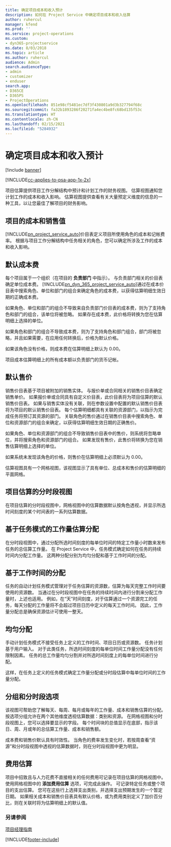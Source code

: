 ```yaml
---
title: 确定项目成本和收入预计
description: 如何在 Project Service 中确定项目成本和收入估算
author: ruhercul
manager: kfend
ms.prod: ''
ms.service: project-operations
ms.custom:
- dyn365-projectservice
ms.date: 8/03/2018
ms.topic: article
ms.author: ruhercul
audience: Admin
search.audienceType:
- admin
- customizer
- enduser
search.app:
- D365CE
- D365PS
- ProjectOperations
ms.openlocfilehash: 851e98cf5481ec7df3f430801a9d3b327794f68c
ms.sourcegitcommit: fa32b1893286f20271fa4ec4be8fc68bd135f53c
ms.translationtype: HT
ms.contentlocale: zh-CN
ms.lasthandoff: 02/15/2021
ms.locfileid: "5284932"
---
```

# <a name="determine-project-cost-and-revenue-estimates"></a>确定项目成本和收入预计 

[!include [banner](../includes/psa-now-project-operations.md)]

[!INCLUDE[cc-applies-to-psa-app-1x-2x](../includes/cc-applies-to-psa-app-1x-2x.md)]

项目估算提供项目工作分解结构中预计和计划工作的财务视图。 估算视图通知您计划工作的成本和收入影响。 估算视图提供查看有关大量预定义维度的信息的一种工具，以让您最佳了解项目的财务影响。  
  
## <a name="cost-and-sales-value-of-the-project"></a>项目的成本和销售值  
[!INCLUDE[pn_project_service_auto](../includes/pn-project-service-auto.md)]价目表定义项目所使用角色的成本和记帐费率。 根据与项目工作分解结构中任务相关的角色，您可以确定所涉及工作的成本和收入影响。  
  
## <a name="cost-price-defaulting"></a>默认成本费  
每个项目属于一个组织（在项目的 **负责部门** 中指示）。 与负责部门相关的价目表确定单位成本费。 [!INCLUDE[pn_dyn_365_project_service_auto](../includes/pn-dyn-365-project-service-auto.md)]通过在成本价目表中搜索角色、单位和部门的组合来确定角色的成本费，以获得估算明细生效日期的正确成本费。  
  
如果角色、单位和部门的组合不导致来自负责部门价目表的成本费，则为了支持角色和部门的组合，该单位将被忽略。 如果存在成本费，此价格将转换为您在估算明细上选择的单位。  
  
如果角色和部门的组合不导致成本费，则为了支持角色和部门组合，部门将被忽略，并且如果需要，在应用任何转换后，价格为默认价格。  
  
 如果该角色没有价格，则成本费在估算明细上默认为 0.00。  
  
 项目成本估算明细上的所有成本额以负责部门的货币记帐。  
  
## <a name="sales-price-defaulting"></a>默认售价  
销售价目表基于项目被附加的销售实体。 与报价单或合同相关的销售价目表确定销售单价。 如果报价单或合同具有自定义价目表，此价目表将为项目估算的默认销售价目表。 如果与销售实体没有关联，则在参数设置中配置的默认销售价目表将为项目的默认销售价目表。 每个估算明细都具有关联的资源部门，以指示为完成任务将预订其资源的部门。 关联角色的售价通过在销售价目表中搜索角色、单位和资源部门的组合来确定，以获得估算明细生效日期的正确售价。  
  
如果角色、单位和资源部门的组合不导致销售价目表中的售价，则系统将忽略单位，并将搜索角色和资源部门的组合。 如果发现有售价，此售价将转换为您在销售估算明细上选择的单位。  
  
如果系统未发现该角色的价格，则售价在估算明细上必须默认为 0.00。  
  
估算视图具有一个网格视图，该视图显示了具有单位、总成本和售价的估算明细的平面网格。  
  
## <a name="time-phased-view-of-project-estimates"></a>项目估算的分时段视图  
在项目估算的分时段视图中，网格视图中的估算数据默认按角色透视，并显示所选时间刻度的某个时间表的一系列估算数据。  
  
## <a name="effort-estimate-allocation-based-on-task-mode"></a>基于任务模式的工作量估算分配  
在分时段视图中，通过分配所选时间刻度的每单位时间的特定工作量小时数来发布任务的总估算工作量。 在 Project Service 中，任务模式确定如何在任务的持续时间内分配工作量。 这两种分配分别为均匀分配和基于工作时间的分配。 
  
## <a name="work-hours-based-allocation"></a>基于工作时间的分配  
任务的自动计划任务模式管理对于任务估算的资源数，估算为每天完整工作时间要使用的资源数。 当通过在分时段视图中在任务的持续时间内进行分割来分配工作量时，上述也适用。 例如，在“天”时间刻度，对于估算通过一个资源完工的任务，每天分配的工作量将不会超过项目日历中定义的每天工作时间。 因此，工作量分配总是确保资源估计可使用一整天。  
  
## <a name="even-distribution"></a>均匀分配  
手动计划任务模式不接受任务上定义的工作时间、项目日历或资源数。 任务计划基于用户输入。 对于此类任务，所选时间刻度的每单位时间工作量分配没有任何限制因素。 任务的总工作量均匀分割并对所选时间刻度上的每单位时间进行分配。  
  
这样，在任务上定义的任务模式确定工作量分配或分时段估算中每单位时间的工作量分配。  
  
## <a name="grouping-and-time-phasing-options"></a>分组和分时段选项  
该视图可帮助您了解每天、每周、每月或每年的工作量、成本和销售估算的分配。 按选项分组允许在两个其他维度透视估算数据：类别和资源。 在网格视图和分时段视图上，您可以选择要显示的字段。 每个时间块的总值显示在底部，指示该日、周、月或年的总估算工作量、成本和销售额。  
  
成本费和销售价默认具有时效性。 当角色的费率发生变化时，若按周查看“资源”和分时段视图中透视的估算数据时，则在分时段视图中更为明显。  
  
## <a name="expense-estimates"></a>费用估算  
项目中招致且与人力花费不直接相关的任何费用可记录在项目估算的网格视图中。 使用网格视图中的 **添加费用估算** 选项，可完成此操作。 可记录特定任务或整个项目的支出估算。 您可在这些行上选择支出类别，并选择支出预期发生的一个暂定日期。 如果相关成本和销售价目表具有默认价格，或为费用类别定义了加价百分比，则在关联时将为估算明细上的默认值。  
  
### <a name="see-also"></a>另请参阅  
 [项目经理指南](../psa/project-manager-guide.md)


[!INCLUDE[footer-include](../includes/footer-banner.md)]
